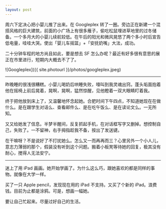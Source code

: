 ```yaml
---
layout: post
---
```


周六下定决心把小婴儿推了出来。在 Googleplex 转了一圈。旁边正在新建一个混搭风格的巨大建筑，前面的小广场上有很多雁子，偷吃松鼠埋进草地里的过冬储备。一个多月大的小婴儿续航较低。在午后的阳光和微风晃悠了两个多小时后宣告低电量，哇哇大哭。使出「婴儿车摇篮」+「安抚奶嘴」大法，成功。

二十分钟车程的地方尚且如此，要是想去 SF 怎么办呢？最近有好多很有意思的展正在市里进行，短期内大概去不了了。

![Googleplex]({{ site.photourl }}/photos/googleplex.jpeg)

* * *

昨晚睡的很浅很糟糕。小婴儿喝奶后哄睡失败，嚎叫到我灵魂出窍。蓬头垢面抱着他在摇椅上前后晃着，晃啊，晃啊，猛然惊醒，见他瞪着一双大眼睛盯着我。

终于把他放到床上了，又温馨地怀念起她。合肥时间下午四点，不知道她现在在做什么。是在跟学生对话么、查看邮件么、是在吃午饭么、是在读论文么。一无所知。

又又给她发了信息。半梦半醒间，反复抓起手机，在对话框写字又删掉。想控制自己，失败了。一不留神，右手拇指趁我不备，按出了发送键。

在干嘛呀？不是说好了不打扰她么。怎么又一而再再而三？心里另外一个小人儿，意志力薄弱的那个，假装没有听到这个问题。搬着小板凳等待她的回复，极其没有耐心，搅得人无法安宁。

* * *

迷上了用 iPad 画画。她开始学画了。为什么这么巧，跟她喜欢的都是同样的事物。就像在大学一样。

买了一只 Apple pencil，发现现在用的 iPad 不支持。又买了个新的 iPad。浪费钱。目前为止都是涂鸦。可是，想画一幅她。

要让自己忙起来。尽量过好自己的生活。